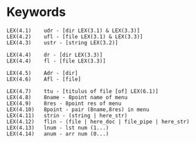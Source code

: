 # Keywords

    LEX(4.1)    udr - [dir LEX(3.1) & LEX(3.3)]
    LEX(4.2)    ufl - [file LEX(3.1) & LEX(3.3)] 
    LEX(4.3)    ustr - [string LEX(3.2)]
    
    LEX(4.4)    dr - [dir LEX(3.3)]
    LEX(4.4)    fl - [file LEX(3.3)] 
    
    LEX(4.5)    Adr - [dir]
    LEX(4.6)    Afl - [file] 

    LEX(4.7)    ttu - [titulus of file [of] LEX(6.1)]
    LEX(4.8)    8name - 8point name of menu 
    LEX(4.9)    8res - 8point res of menu 
    LEX(4.10)   8point - pair (8name,8res) in menu
    LEX(4.11)   strin - (string | here_str)
    LEX(4.12)   flin - (file | here_doc | file_pipe | here_str)
    LEX(4.13)   lnum - lst num (1...)
    LEX(4.14)   anum - arr num (0...)
